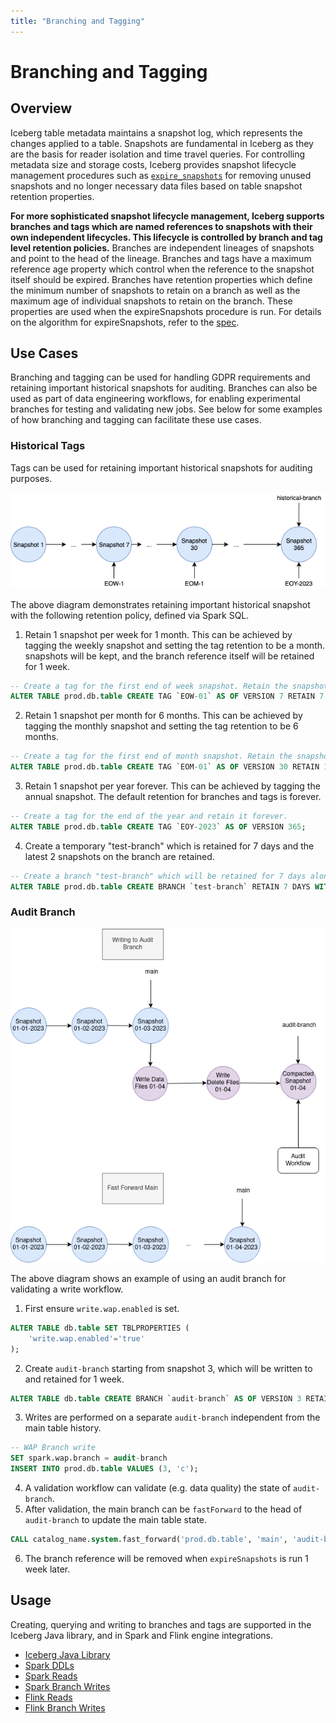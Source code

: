```yaml
---
title: "Branching and Tagging"
---
```


<!--
 - Licensed to the Apache Software Foundation (ASF) under one or more
 - contributor license agreements.  See the NOTICE file distributed with
 - this work for additional information regarding copyright ownership.
 - The ASF licenses this file to You under the Apache License, Version 2.0
 - (the "License"); you may not use this file except in compliance with
 - the License.  You may obtain a copy of the License at
 -
 -   http://www.apache.org/licenses/LICENSE-2.0
 -
 - Unless required by applicable law or agreed to in writing, software
 - distributed under the License is distributed on an "AS IS" BASIS,
 - WITHOUT WARRANTIES OR CONDITIONS OF ANY KIND, either express or implied.
 - See the License for the specific language governing permissions and
 - limitations under the License.
 -->

# Branching and Tagging

## Overview

Iceberg table metadata maintains a snapshot log, which represents the changes applied to a table.
Snapshots are fundamental in Iceberg as they are the basis for reader isolation and time travel queries.
For controlling metadata size and storage costs, Iceberg provides snapshot lifecycle management procedures such as [`expire_snapshots`](spark-procedures.md#expire-snapshots) for removing unused snapshots and no longer necessary data files based on table snapshot retention properties.

**For more sophisticated snapshot lifecycle management, Iceberg supports branches and tags which are named references to snapshots with their own independent lifecycles. This lifecycle is controlled by branch and tag level retention policies.** 
Branches are independent lineages of snapshots and point to the head of the lineage. 
Branches and tags have a maximum reference age property which control when the reference to the snapshot itself should be expired.
Branches have retention properties which define the minimum number of snapshots to retain on a branch as well as the maximum age of individual snapshots to retain on the branch. 
These properties are used when the expireSnapshots procedure is run. 
For details on the algorithm for expireSnapshots, refer to the [spec](../../spec.md#snapshot-retention-policy).

## Use Cases

Branching and tagging can be used for handling GDPR requirements and retaining important historical snapshots for auditing.
Branches can also be used as part of data engineering workflows, for enabling experimental branches for testing and validating new jobs.
See below for some examples of how branching and tagging can facilitate these use cases.

### Historical Tags

Tags can be used for retaining important historical snapshots for auditing purposes.

![Historical Tags](assets/images/historical-snapshot-tag.png)

The above diagram demonstrates retaining important historical snapshot with the following retention policy, defined 
via Spark SQL.

1. Retain 1 snapshot per week for 1 month. This can be achieved by tagging the weekly snapshot and setting the tag retention to be a month.
snapshots will be kept, and the branch reference itself will be retained for 1 week. 
```sql
-- Create a tag for the first end of week snapshot. Retain the snapshot for a week
ALTER TABLE prod.db.table CREATE TAG `EOW-01` AS OF VERSION 7 RETAIN 7 DAYS;
```

2. Retain 1 snapshot per month for 6 months. This can be achieved by tagging the monthly snapshot and setting the tag retention to be 6 months.
```sql
-- Create a tag for the first end of month snapshot. Retain the snapshot for 6 months
ALTER TABLE prod.db.table CREATE TAG `EOM-01` AS OF VERSION 30 RETAIN 180 DAYS;
```

3. Retain 1 snapshot per year forever. This can be achieved by tagging the annual snapshot. The default retention for branches and tags is forever.
```sql
-- Create a tag for the end of the year and retain it forever.
ALTER TABLE prod.db.table CREATE TAG `EOY-2023` AS OF VERSION 365;
```

4. Create a temporary "test-branch" which is retained for 7 days and the latest 2 snapshots on the branch are retained.
```sql
-- Create a branch "test-branch" which will be retained for 7 days along with the  latest 2 snapshots
ALTER TABLE prod.db.table CREATE BRANCH `test-branch` RETAIN 7 DAYS WITH SNAPSHOT RETENTION 2 SNAPSHOTS;
```

### Audit Branch

![Audit Branch](assets/images/audit-branch.png)

The above diagram shows an example of using an audit branch for validating a write workflow. 

1. First ensure `write.wap.enabled` is set.
```sql
ALTER TABLE db.table SET TBLPROPERTIES (
    'write.wap.enabled'='true'
);
```
2. Create `audit-branch` starting from snapshot 3, which will be written to and retained for 1 week.
```sql
ALTER TABLE db.table CREATE BRANCH `audit-branch` AS OF VERSION 3 RETAIN 7 DAYS;
```
3. Writes are performed on a separate `audit-branch` independent from the main table history.
```sql
-- WAP Branch write
SET spark.wap.branch = audit-branch
INSERT INTO prod.db.table VALUES (3, 'c');
```
4. A validation workflow can validate (e.g. data quality) the state of `audit-branch`.
5. After validation, the main branch can be `fastForward` to the head of `audit-branch` to update the main table state.
```sql
CALL catalog_name.system.fast_forward('prod.db.table', 'main', 'audit-branch');
```
6. The branch reference will be removed when `expireSnapshots` is run 1 week later.

## Usage 

Creating, querying and writing to branches and tags are supported in the Iceberg Java library, and in Spark and Flink engine integrations.

- [Iceberg Java Library](java-api-quickstart.md#branching-and-tagging)
- [Spark DDLs](spark-ddl.md#branching-and-tagging-ddl)
- [Spark Reads](spark-queries.md#time-travel)
- [Spark Branch Writes](spark-writes.md#writing-to-branches)
- [Flink Reads](flink-queries.md#reading-branches-and-tags-with-SQL)
- [Flink Branch Writes](flink-writes.md#branch-writes)
